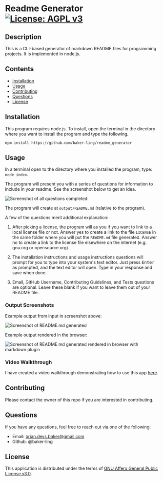 # Readme Generator [![License: AGPL v3](https://img.shields.io/badge/License-AGPL%20v3-blue.svg)](https://www.gnu.org/licenses/agpl-3.0)

## Description

This is a CLI-based generator of markdown README files for programming projects. It is implemented in node.js.

## Contents

- [Installation](#installation)
- [Usage](#usage)
- [Contributing](#contributing)
- [Questions](#questions)
- [License](#license)

## Installation

This program requires node.js. To install, open the terminal in the directory where you want to install the program and type the following.

```npm install https://github.com/baker-ling/readme_generator```

## Usage

In a terminal open to the directory where you installed the program, type: `node index`.

The program will present you with a series of questions for information to include in your readme. See the screenshot below to get an idea.

![Screenshot of all questions completed](screen_captures/demo_screenshot.png)

The program will create at `output/README.md` (relative to the program).

A few of the questions merit additional explanation:

1. After picking a license, the program will as you if you want to link to a local license file or not. Answer yes to create a link to the file `LICENSE` in the same folder where you will put the `README.md` file generated. Answer no to create a link to the license file elsewhere on the internet (e.g. gnu.org or opensource.org).

2. The installation instructions and usage instructions questions will prompt for you to type into your system's text editor. Just press <kbd>Enter</kbd> as prompted, and the text editor will open. Type in your response and save when done.

3. Email, GitHub Username, Contributing Guidelines, and Tests questions are optional. Leave these blank if you want to leave them out of your README file.

### Output Screenshots

Example output from input in screenshot above:

![Screenshot of README.md generated](screen_captures/demo_output_screenshot.png)

Example output rendered in the browser:

![Screenshot of README.md generated rendered in browser with markdown plugin](screen_captures/demo_output_browser_screenshot.png)

### Video Walkthrough

I have created a video walkthrough demonstrating how to use this app [here](screen_captures/demo.mp4).

## Contributing

Please contact the owner of this repo if you are interested in contributing.

## Questions

If you have any questions, feel free to reach out via one of the following:

- Email: [brian.devs.baker@gmail.com](mailto:brian.devs.baker@gmail.com)
- Github: @baker-ling

## License

This application is distributed under the terms of [GNU Affero General Public License v3.0](./LICENSE).
